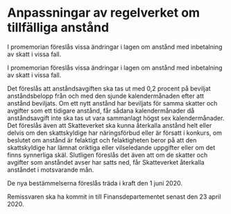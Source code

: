 # Anpassningar av regelverket om tillfälliga anstånd

I promemorian föreslås vissa ändringar i lagen om anstånd med inbetalning av skatt i vissa fall.

I promemorian föreslås vissa ändringar i lagen om anstånd med inbetalning av skatt i vissa fall.

Det föreslås att anståndsavgiften ska tas ut med 0,2 procent på beviljat anståndsbelopp från och med den sjunde kalendermånaden efter att anstånd beviljats. Om ett nytt anstånd har beviljats för samma skatter och avgifter som ett tidigare anstånd, får sådana kalendermånader då anståndsavgift inte ska tas ut vara sammanlagt högst sex kalendermånader. Det föreslås även att Skatteverket ska kunna återkalla anstånd helt eller delvis om den skattskyldige har näringsförbud eller är försatt i konkurs, om beslutet om anstånd är felaktigt och felaktigheten beror på att den skattskyldige har lämnat oriktiga eller vilseledande uppgifter eller om det finns
synnerliga skäl. Slutligen föreslås det även att om de skatter och avgifter som anståndet avser har satts ned, får Skatteverket återkalla anståndet i motsvarande mån.

De nya bestämmelserna föreslås träda i kraft den 1 juni 2020.

Remissvaren ska ha kommit in till Finansdepartementet senast den 23 april 2020.

